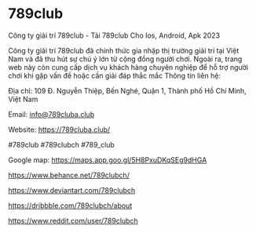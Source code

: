 # 789club

Công ty giải trí 789club - Tải 789club Cho Ios, Android, Apk 2023

Công ty giải trí 789club đã chính thức gia nhập thị trường giải trí tại Việt Nam và đã thu hút sự chú ý lớn từ cộng đồng người chơi. Ngoài ra, trang web này còn cung cấp dịch vụ khách hàng chuyên nghiệp để hỗ trợ người chơi khi gặp vấn đề hoặc cần giải đáp thắc mắc
Thông tin liên hệ:

Địa chỉ: 109 Đ. Nguyễn Thiệp, Bến Nghé, Quận 1, Thành phố Hồ Chí Minh, Việt Nam

Email: info@789cluba.club

Website: https://789cluba.club/

 #789club #789clubch #789_club

Google map: https://maps.app.goo.gl/5H8PxuDKqSEg9dHGA

https://www.behance.net/789clubch/

https://www.deviantart.com/789clubch

https://dribbble.com/789clubch/about

https://www.reddit.com/user/789clubch
